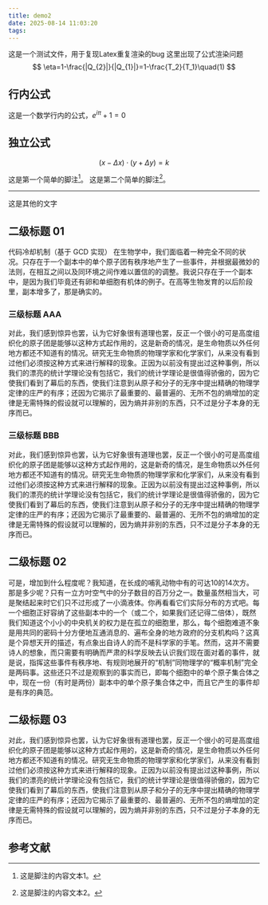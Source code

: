 ```yaml
---
title: demo2
date: 2025-08-14 11:03:20
tags:
---
```



这是一个测试文件，用于复现Latex重复渲染的bug
这里出现了公式渲染问题
$$
\eta=1-\frac{|Q_{2}|}{|Q_{1}|}=1-\frac{T_2}{T_1}\quad(1)
$$

## 行内公式

这是一个数学行内的公式，$e^{i\pi} +1 =0$

## 独立公式

$$
(x - \Delta x) \cdot (y + \Delta y) = k
$$

这是第一个简单的脚注[^1]。
这是第二个简单的脚注[^2]。

---
这是其他的文字

## 二级标题 01

代码冷却机制（基于 GCD 实现）
在生物学中，我们面临着一种完全不同的状况。只存在于一个副本中的单个原子团有秩序地产生了一些事件，并根据最微妙的法则，在相互之间以及同环境之间作难以置信的的调整。我说只存在于一个副本中，是因为我们毕竟还有卵和单细胞有机体的例子。在高等生物发育的以后阶段里，副本增多了，那是确实的。

### 三级标题 AAA

对此，我们感到惊异也罢，认为它好象很有道理也罢，反正一个很小的可是高度组织化的原子团是能够以这种方式起作用的，这是新奇的情况，是生命物质以外任何地方都还不知道有的情况。研究无生命物质的物理学家和化学家们，从来没有看到过他们必须按这种方式来进行解释的现象。正因为以前没有提出过这种事例，所以我们的漂亮的统计学理论没有包括它，我们的统计学理论是很值得骄傲的，因为它使我们看到了幕后的东西，使我们注意到从原子和分子的无序中提出精确的物理学定律的庄严的有序；还因为它揭示了最重要的、最普遍的、无所不包的熵增加的定律是无需特殊的假设就可以理解的，因为熵并非别的东西，只不过是分子本身的无序而已。

### 三级标题 BBB

对此，我们感到惊异也罢，认为它好象很有道理也罢，反正一个很小的可是高度组织化的原子团是能够以这种方式起作用的，这是新奇的情况，是生命物质以外任何地方都还不知道有的情况。研究无生命物质的物理学家和化学家们，从来没有看到过他们必须按这种方式来进行解释的现象。正因为以前没有提出过这种事例，所以我们的漂亮的统计学理论没有包括它，我们的统计学理论是很值得骄傲的，因为它使我们看到了幕后的东西，使我们注意到从原子和分子的无序中提出精确的物理学定律的庄严的有序；还因为它揭示了最重要的、最普遍的、无所不包的熵增加的定律是无需特殊的假设就可以理解的，因为熵并非别的东西，只不过是分子本身的无序而已。

## 二级标题 02

可是，增加到什么程度呢？我知道，在长成的哺乳动物中有的可达10的14次方。那是多少呢？只有一立方吋空气中的分子数目的百万分之一。数量虽然相当大，可是聚结起来时它们只不过形成了一小滴液体。你再看看它们实际分布的方式吧。每一个细胞正好容纳了这些副本中的一个（或二个，如果我们还记得二倍体），既然我们知道这个小小的中央机关的权力是在孤立的细胞里，那么，每个细胞难道不象是用共同的密码十分方便地互通消息的、遍布全身的地方政府的分支机构吗？这真是个异想天开的描述，有点象出自诗人的而不是科学家的手笔。然而，这并不需要诗人的想象，而只需要有明确而严肃的科学反映去认识我们现在面对着的事件，就是说，指挥这些事件有秩序地、有规则地展开的“机制”同物理学的“概率机制”完全是两码事。这些还只不过是观察到的事实而已，即每个细胞中的单个原子集合体之中，现在一份（有时是两份）副本中的单个原子集合体之中，而且它产生的事件却是有序的典范。

## 二级标题 03

对此，我们感到惊异也罢，认为它好象很有道理也罢，反正一个很小的可是高度组织化的原子团是能够以这种方式起作用的，这是新奇的情况，是生命物质以外任何地方都还不知道有的情况。研究无生命物质的物理学家和化学家们，从来没有看到过他们必须按这种方式来进行解释的现象。正因为以前没有提出过这种事例，所以我们的漂亮的统计学理论没有包括它，我们的统计学理论是很值得骄傲的，因为它使我们看到了幕后的东西，使我们注意到从原子和分子的无序中提出精确的物理学定律的庄严的有序；还因为它揭示了最重要的、最普遍的、无所不包的熵增加的定律是无需特殊的假设就可以理解的，因为熵并非别的东西，只不过是分子本身的无序而已。

## 参考文献

[^1]:这是脚注的内容文本1。

[^2]:这是脚注的内容文本2。
